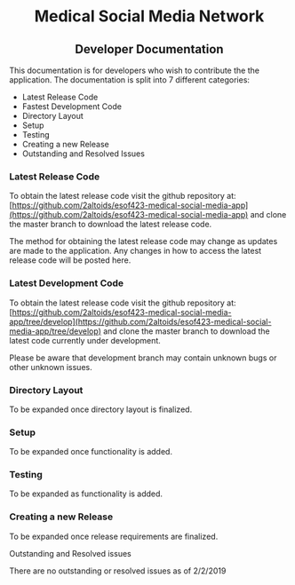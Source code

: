 <center> <h1>Medical Social Media Network </h1> </center>
<center> <h2>Developer Documentation </h2> </center>

This documentation is for developers who wish to contribute the the application.  The documentation is split into 7 different categories:

* Latest Release Code
* Fastest Development Code
* Directory Layout
* Setup
* Testing
* Creating a new Release
* Outstanding and Resolved Issues





<h3>Latest Release Code</h3>

To obtain the latest release code  visit the github repository at:
[https://github.com/2altoids/esof423-medical-social-media-app](https://github.com/2altoids/esof423-medical-social-media-app) and clone the master branch to download the latest release code.

The method for obtaining the latest release code may change as updates are made to the application.  Any changes in how to access the latest release code will be posted here.

<h3>Latest Development Code</h3>

To obtain the latest release code  visit the github repository at:
[https://github.com/2altoids/esof423-medical-social-media-app/tree/develop](https://github.com/2altoids/esof423-medical-social-media-app/tree/develop) and clone the master branch to download the latest code currently under development.

Please be aware that development branch may contain unknown bugs or other unknown issues.

<h3>Directory Layout</h3>

To be expanded once directory layout is finalized.

<h3>Setup</h3>

To be expanded once functionality is added.

<h3>Testing</h3>

To be expanded as functionality is added.


<h3>Creating a new Release</h3>

To be expanded once release requirements are finalized.

Outstanding and Resolved issues

There are no outstanding or resolved issues as of 2/2/2019